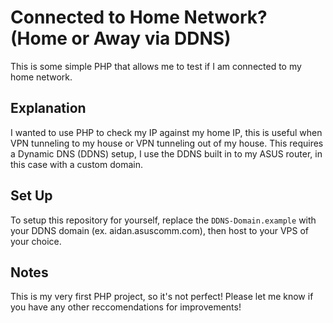# Connected to Home Network? (Home or Away via DDNS)
This is some simple PHP that allows me to test if I am connected to my home network.

## Explanation
I wanted to use PHP to check my IP against my home IP, this is useful when VPN tunneling to my house or VPN tunneling out of my house. This requires a Dynamic DNS (DDNS) setup, I use the DDNS built in to my ASUS router, in this case with a custom domain.

## Set Up

To setup this repository for yourself, replace the `DDNS-Domain.example` with your DDNS domain (ex. aidan.asuscomm.com), then host to your VPS of your choice.

## Notes
This is my very first PHP project, so it's not perfect! Please let me know if you have any other reccomendations for improvements!
